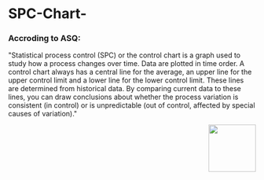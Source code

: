 # SPC-Chart-

### Accroding to ASQ: 

"Statistical process control (SPC) or the control chart is a graph used to study how a process changes over time. Data are plotted in time order. A control chart always has a central line for the average, an upper line for the upper control limit and a lower line for the lower control limit. These lines are determined from historical data. By comparing current data to these lines, you can draw conclusions about whether the process variation is consistent (in control) or is unpredictable (out of control, affected by special causes of variation)."

<img align="right" src="https://github.com/Sumit-ai/SPC-chart-/blob/master/images/pic.png" width=96>
